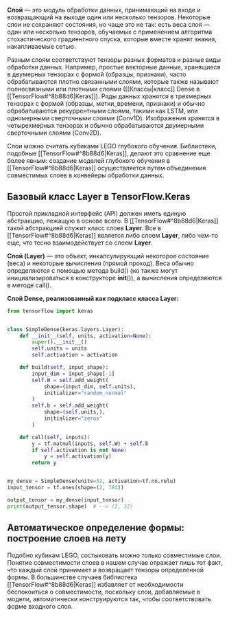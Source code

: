 **Слой** — это модуль обработки данных, принимающий на входе и возвращающий на выходе один или несколько тензоров. Некоторые слои не сохраняют состояния, но чаще это не так: есть веса слоя — один или несколько тензоров, обучаемых с применением алгоритма стохастического градиентного спуска, которые вместе хранят знания, накапливаемые сетью.

Разным слоям соответствуют тензоры разных форматов и разные виды обработки данных. Например, простые векторные данные, хранящиеся в двумерных тензорах с формой (образцы, признаки), часто обрабатываются плотно связанными слоями, которые также называют полносвязными или плотными слоями ([[Классы|класс]] Dense в [[TensorFlow#^8b88d6|Keras]]). Ряды данных хранятся в трехмерных тензорах с формой (образцы, метки_времени, признаки) и обычно обрабатываются рекуррентными слоями, такими как LSTM, или одномерными сверточными слоями (Conv1D). Изображения хранятся в четырехмерных тензорах и обычно обрабатываются двумерными сверточными слоями (Conv2D).

Слои можно считать кубиками LEGO глубокого обучения. Библиотеки, подобные [[TensorFlow#^8b88d6|Keras]], делают это сравнение еще более явным: создание моделей глубокого обучения в [[TensorFlow#^8b88d6|Keras]] осуществляется путем объединения совместимых слоев в конвейеры обработки данных.

## Базовый класс Layer в TensorFlow.Keras

Простой прикладной интерфейс (API) должен иметь единую абстракцию, лежащую в основе всего. В [[TensorFlow#^8b88d6|Keras]] такой абстракцией служит класс слоев **Layer**. Все в [[TensorFlow#^8b88d6|Keras]] является либо слоем **Layer**, либо чем-то еще, что тесно взаимодействует со слоем **Layer**.

**Слой (Layer)** — это объект, инкапсулирующий некоторое состояние (веса) и некоторые вычисления (прямой проход). Веса обычно определяются с помощью метода build() (но также могут инициализироваться в конструкторе __init__()), а вычисления определяются в методе call().

**Слой Dense, реализованный как подкласс класса Layer:**

```Python
from tensorflow import keras


class SimpleDense(keras.layers.Layer):
	def __init__(self, units, activation=None):
		super().__init__()
		self.units = units
		self.activation = activation

	def build(self, input_shape):
		input_dim = input_shape[-1]
		self.W = self.add_weight(
			shape=(input_dim, self.units),
			initializer="random_normal"
		)
		self.b = self.add_weight(
			shape=(self.units,),
			initializer="zeros"
		)

	def call(self, inputs):
		y = tf.matmul(inputs, self.W) + self.b
		if self.activation is not None: 
			y = self.activation(y)
		return y


my_dense = SimpleDense(units=32, activation=tf.nn.relu)
input_tensor = tf.ones(shape=(2, 784))

output_tensor = my_dense(input_tensor)
print(output_tensor.shape)  # --> (2, 32)
```

## Автоматическое определение формы: построение слоев на лету

Подобно кубикам LEGO, состыковать можно только совместимые слои. Понятие совместимости слоев в нашем случае отражает лишь тот факт, что каждый слой принимает и возвращает тензоры определенной формы. В большинстве случаев библиотека [[TensorFlow#^8b88d6|Keras]] избавляет от необходимости беспокоиться о совместимости, поскольку слои, добавляемые в модели, автоматически конструируются так, чтобы соответствовать форме входного слоя.